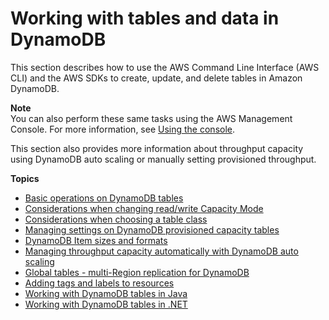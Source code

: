# Working with tables and data in DynamoDB<a name="WorkingWithTables"></a>

This section describes how to use the AWS Command Line Interface \(AWS CLI\) and the AWS SDKs to create, update, and delete tables in Amazon DynamoDB\.

**Note**  
You can also perform these same tasks using the AWS Management Console\. For more information, see [Using the console](ConsoleDynamoDB.md)\.

This section also provides more information about throughput capacity using DynamoDB auto scaling or manually setting provisioned throughput\.

**Topics**
+ [Basic operations on DynamoDB tables](WorkingWithTables.Basics.md)
+ [Considerations when changing read/write Capacity Mode](switching.capacitymode.md)
+ [Considerations when choosing a table class](WorkingWithTables.tableclasses.md)
+ [Managing settings on DynamoDB provisioned capacity tables](ProvisionedThroughput.md)
+ [DynamoDB Item sizes and formats](CapacityUnitCalculations.md)
+ [Managing throughput capacity automatically with DynamoDB auto scaling](AutoScaling.md)
+ [Global tables \- multi\-Region replication for DynamoDB](GlobalTables.md)
+ [Adding tags and labels to resources](Tagging.md)
+ [Working with DynamoDB tables in Java](JavaDocumentAPIWorkingWithTables.md)
+ [Working with DynamoDB tables in \.NET](LowLevelDotNetWorkingWithTables.md)